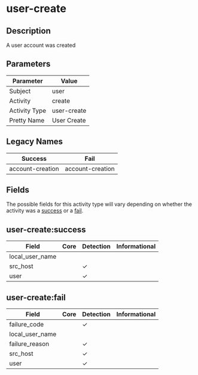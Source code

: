 user-create
===========

Description
-----------
A user account was created

Parameters
----------
| Parameter     | Value       |
| ------------- | ----------- |
| Subject       | user        |
| Activity      | create      |
| Activity Type | user-create |
| Pretty Name   | User Create |

Legacy Names
------------
| Success              | Fail                 |
| -------------------- | -------------------- |
| account-creation<br> | account-creation<br> |

Fields
------

The possible fields for this activity type will vary depending on whether the activity was a [success](#user-createsuccess) or a [fail](#user-createfail).


user-create:success
-------------------

| Field           | Core | Detection | Informational |
| --------------- | ---- | --------- | ------------- |
| local_user_name |      |           |               |
| src_host        |      | &#10003;  |               |
| user            |      | &#10003;  |               |

user-create:fail
----------------

| Field           | Core | Detection | Informational |
| --------------- | ---- | --------- | ------------- |
| failure_code    |      | &#10003;  |               |
| local_user_name |      |           |               |
| failure_reason  |      | &#10003;  |               |
| src_host        |      | &#10003;  |               |
| user            |      | &#10003;  |               |